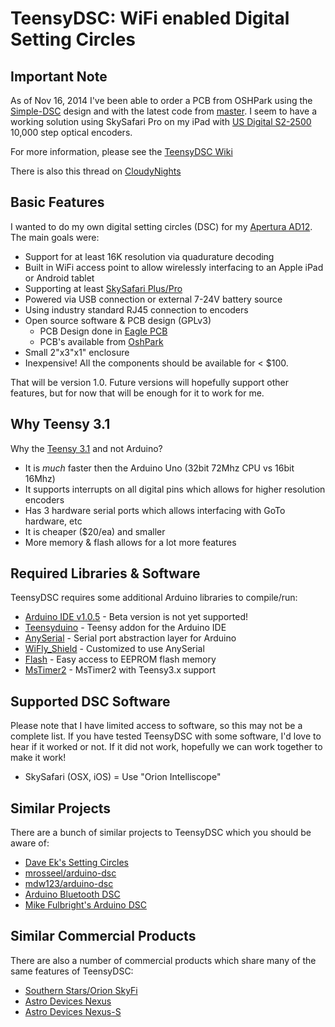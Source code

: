 # TeensyDSC: WiFi enabled Digital Setting Circles

## Important Note

As of Nov 16, 2014 I've been able to order a PCB from OSHPark using the 
[Simple-DSC](https://github.com/synfinatic/teensy-dsc/tree/simple-dsc/eagle)
design and with the latest code from 
[master](https://github.com/synfinatic/teensy-dsc/commit/1c4c6b0b567ba3cc21cd7ba83029384eee6130e7).
I seem to have a working solution using SkySafari Pro on my iPad with 
[US Digital S2-2500](http://www.usdigital.com/products/encoders/incremental/rotary/shaft/S2)
10,000 step optical encoders.

For more information, please see the [TeensyDSC Wiki](https://github.com/synfinatic/teensy-dsc/wiki)

There is also this thread on [CloudyNights](http://www.cloudynights.com/topic/482436-yet-another-diy-digital-setting-circles-project-teensydsc/)

## Basic Features
I wanted to do my own digital setting circles (DSC) for my 
[Apertura AD12](http://www.opticsmart.com/telescopes/dobsonian-telescopes/apertura-ad12-dobsonian-reflector-telescope.html).
The main goals were:

 * Support for at least 16K resolution via quadurature decoding 
 * Built in WiFi access point to allow wirelessly interfacing to an Apple iPad or Android tablet
 * Supporting at least [SkySafari Plus/Pro](http://www.skysafariastronomy.com/)
 * Powered via USB connection or external 7-24V battery source
 * Using industry standard RJ45 connection to encoders
 * Open source software & PCB design (GPLv3)
    * PCB Design done in [Eagle PCB](http://www.cadsoftusa.com/eagle-pcb-design-software/?language=en)
    * PCB's available from [OshPark](http://www.oshpark.com)
 * Small 2"x3"x1" enclosure
 * Inexpensive!  All the components should be available for < $100.

That will be version 1.0.  Future versions will hopefully support other features,
but for now that will be enough for it to work for me.

## Why Teensy 3.1
Why the [Teensy 3.1](http://pjrc.com/store/teensy31.html) and not Arduino?

 * It is *much* faster then the Arduino Uno (32bit 72Mhz CPU vs 16bit 16Mhz)
 * It supports interrupts on all digital pins which allows for higher resolution encoders
 * Has 3 hardware serial ports which allows interfacing with GoTo hardware, etc
 * It is cheaper ($20/ea) and smaller
 * More memory & flash allows for a lot more features

## Required Libraries & Software
TeensyDSC requires some additional Arduino libraries to compile/run:

 * [Arduino IDE v1.0.5](http://arduino.cc/en/Main/Software) - Beta version is not yet supported!
 * [Teensyduino](http://pjrc.com/teensy/td_download.html) - Teensy addon for the Arduino IDE
 * [AnySerial](https://github.com/synfinatic/AnySerial) - Serial port abstraction layer for Arduino
 * [WiFly_Shield](https://github.com/synfinatic/WiFly_Shield) - Customized to use AnySerial
 * [Flash](https://github.com/mikalhart/Flash) - Easy access to EEPROM flash memory
 * [MsTimer2](https://github.com/PaulStoffregen/MsTimer2) - MsTimer2 with Teensy3.x support

## Supported DSC Software
Please note that I have limited access to software, so this may not be a
complete list.  If you have tested TeensyDSC with some software, I'd love
to hear if it worked or not.  If it did not work, hopefully we can work
together to make it work!

 * SkySafari (OSX, iOS)  = Use "Orion Intelliscope"

## Similar Projects
There are a bunch of similar projects to TeensyDSC which you should be aware of:

 * [Dave Ek's Setting Circles](http://eksfiles.net/digital-setting-circles/)
 * [mrosseel/arduino-dsc](https://github.com/mrosseel/arduino-dsc)
 * [mdw123/arduino-dsc](https://github.com/mdw123/arduino-dsc)
 * [Arduino Bluetooth DSC](http://orlygoingthirty.blogspot.com/2012/01/arduino-bluetooth-digital-setting.html)
 * [Mike Fulbright's Arduino DSC](http://msfastro.net/articles/arduinodsc/)

## Similar Commercial Products
There are also a number of commercial products which share many of the same features of TeensyDSC:

 * [Southern Stars/Orion SkyFi](http://www.southernstars.com/products/skyfi/)
 * [Astro Devices Nexus](http://www.astrodevices.com/products/Nexus/Nexus.html)
 * [Astro Devices Nexus-S](http://www.astrodevices.com/products/NexusS/NexusS.html)

